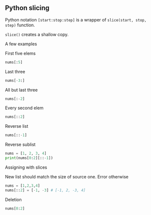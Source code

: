 ## Python slicing

Python notation `[start:stop:step]` is a wrapper of `slice(start, stop, step)` function.

`slice()` creates a shallow copy.


A few examples

First five elems
```python
nums[:5]
```

Last three
```python
nums[-3:]
```

All but last three
```python
nums[:-2]
```

Every second elem
```python
nums[::2]
```

Reverse list
```python
nums[::-1]
```

Reverse sublist
```python
nums = [1, 2, 3, 4]
print(nums[0:2][::-1])
```

Assigning with slices

New list should match the size of source one. Error otherwise
```python
nums = [1,2,3,4]
nums[::2] = [-1, -3] # [-1, 2, -3, 4]
```

Deletion
```python
nums[0:2]
```
